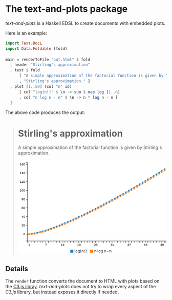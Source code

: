 # The text-and-plots package
*text-and-plots* is a Haskell EDSL to create documents with embedded plots.

Here is an example:
```haskell
import Text.DocL
import Data.Foldable (fold)

main = renderToFile "out.html" $ fold
  [ header "Stirling's approximation"
  , text $ fold
      [ "A simple approximation of the factorial function is given by "
      , "Stirling's approximation." ]
  , plot [1..50] (col "n" id)
      [ col "log(n!)" $ \n -> sum $ map log [1..n]
      , col "n log n - n" $ \n -> n * log n - n ]
  ]
```

The above code produces the output:
> # Stirling's approximation
> A simple approximation of the factorial function is given by Stirling's approximation.
>
> ![a plot](examples/simple-output.png)

## Details

The `render` function converts the document to HTML with plots based on the [C3.js libray](http://c3js.org/). *text-and-plots* does not try to wrap every aspect of the *C3.js* library, but instead exposes it directly if needed.
